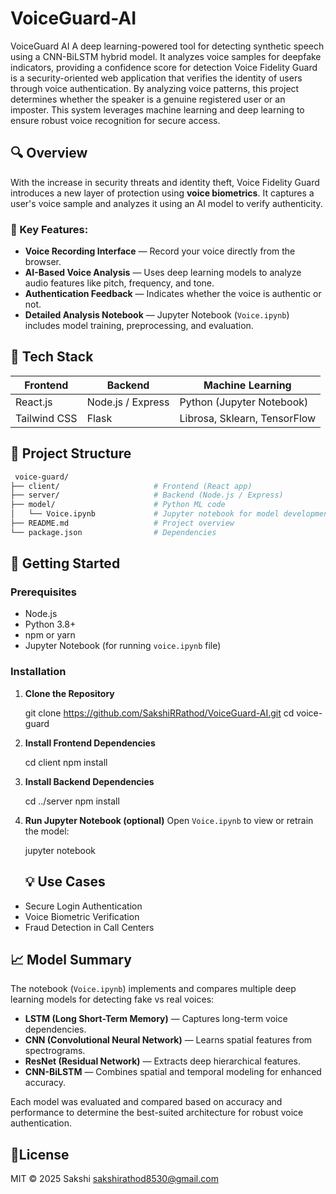 # VoiceGuard-AI
VoiceGuard AI A deep learning-powered tool for detecting synthetic speech using a CNN-BiLSTM hybrid model. It analyzes voice samples for deepfake indicators, providing a confidence score for detection
Voice Fidelity Guard is a security-oriented web application that verifies the identity of users through voice authentication. By analyzing voice patterns, this project determines whether the speaker is a genuine registered user or an imposter. This system leverages machine learning and deep learning to ensure robust voice recognition for secure access.

## 🔍 Overview
With the increase in security threats and identity theft, Voice Fidelity Guard introduces a new layer of protection using **voice biometrics**. It captures a user's voice sample and analyzes it using an AI model to verify authenticity.

### 🔐 Key Features:
-  **Voice Recording Interface** — Record your voice directly from the browser.
-  **AI-Based Voice Analysis** — Uses deep learning models to analyze audio features like pitch, frequency, and tone.
- **Authentication Feedback** — Indicates whether the voice is authentic or not.
-  **Detailed Analysis Notebook** — Jupyter Notebook (`Voice.ipynb`) includes model training, preprocessing, and evaluation.

  ## 🧠 Tech Stack

| Frontend        | Backend         | Machine Learning     |
|------------------|------------------|------------------------|
| React.js         | Node.js / Express | Python (Jupyter Notebook) |
| Tailwind CSS     | Flask             | Librosa, Sklearn, TensorFlow |


## 📁 Project Structure
```bash
 voice-guard/
├── client/                     # Frontend (React app)
├── server/                     # Backend (Node.js / Express)
├── model/                      # Python ML code
│   └── Voice.ipynb             # Jupyter notebook for model development
├── README.md                   # Project overview
└── package.json                # Dependencies
```
## 🚀 Getting Started

### Prerequisites

- Node.js
- Python 3.8+
- npm or yarn
- Jupyter Notebook (for running `voice.ipynb` file)

### Installation

1. **Clone the Repository**
   
   git clone https://github.com/SakshiRRathod/VoiceGuard-AI.git
   cd voice-guard
   

2. **Install Frontend Dependencies**
   
   cd client
   npm install
   

3. **Install Backend Dependencies**
   
   cd ../server
   npm install
  

4. **Run Jupyter Notebook (optional)**
   Open `Voice.ipynb` to view or retrain the model:
   
   jupyter notebook

   ## 💡 Use Cases

- Secure Login Authentication
- Voice Biometric Verification
- Fraud Detection in Call Centers

## 📈 Model Summary

The notebook (`Voice.ipynb`) implements and compares multiple deep learning models for detecting fake vs real voices:

-  **LSTM (Long Short-Term Memory)** — Captures long-term voice dependencies.
-  **CNN (Convolutional Neural Network)** — Learns spatial features from spectrograms.
-  **ResNet (Residual Network)** — Extracts deep hierarchical features.
-  **CNN-BiLSTM** — Combines spatial and temporal modeling for enhanced accuracy.

Each model was evaluated and compared based on accuracy and performance to determine the best-suited architecture for robust voice authentication.

## 📃License

MIT © 2025 Sakshi sakshirathod8530@gmail.com
